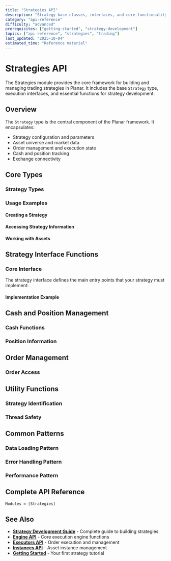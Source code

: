 ```yaml
---
title: "Strategies API"
description: "Strategy base classes, interfaces, and core functionality"
category: "api-reference"
difficulty: "advanced"
prerequisites: ["getting-started", "strategy-development"]
topics: ["api-reference", "strategies", "trading"]
last_updated: "2025-10-04"
estimated_time: "Reference material"
---
```


# Strategies API

The Strategies module provides the core framework for building and managing trading strategies in Planar. It includes the base `Strategy` type, execution interfaces, and essential functions for strategy development.

## Overview

The `Strategy` type is the central component of the Planar framework. It encapsulates:
- Strategy configuration and parameters
- Asset universe and market data
- Order management and execution state
- Cash and position tracking
- Exchange connectivity

## Core Types

### Strategy Types


### Usage Examples

#### Creating a Strategy


#### Accessing Strategy Information


#### Working with Assets


## Strategy Interface Functions

### Core Interface

The strategy interface defines the main entry points that your strategy must implement:


#### Implementation Example


## Cash and Position Management

### Cash Functions


### Position Information


## Order Management

### Order Access


## Utility Functions

### Strategy Identification


### Thread Safety


## Common Patterns

### Data Loading Pattern


### Error Handling Pattern


### Performance Pattern


## Complete API Reference

```@autodocs
Modules = [Strategies]
```

## See Also

- **[Strategy Development Guide](../guides/strategy-development.md)** - Complete guide to building strategies
- **[Engine API](engine.md)** - Core execution engine functions
- **[Executors API](executors.md)** - Order execution and management
- **[Instances API](instances.md)** - Asset instance management
- **[Getting Started](../getting-started/first-strategy.md)** - Your first strategy tutorial
